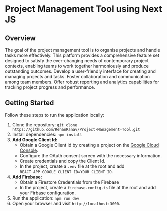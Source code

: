 # Project Management Tool using Next JS

## Overview

The goal of the project management tool is to organise projects and handle tasks more effectively. This platform provides a comprehensive feature set designed to satisfy the ever-changing needs of contemporary project contexts, enabling teams to work together harmoniously and produce outstanding outcomes. Develop a user-friendly interface for creating and managing projects and tasks. Foster collaboration and communication among team members. Offer robust reporting and analytics capabilities for tracking project progress and performance.

## Getting Started

Follow these steps to run the application locally:

1. Clone the repository: `git clone https://github.com/RehanRanav/Project-Management-Tool.git`
2. Install dependencies: `npm install`
3. **Add Google Client Id:**
   - Obtain a Google Client Id by creating a project on the [Google Cloud Console](https://console.cloud.google.com/).
   - Configure the OAuth consent screen with the necessary information.
   - Create credentials and copy the Client Id.
   - In the project, create a `.env` file at the root and add `REACT_APP_GOOGLE_CLIENT_ID=YOUR_CLIENT_ID`.
4. **Add Firebase:**
   - Obtain a Firestore Credentials from the Firebase
   - In the project, create a `firebase.config.ts` file at the root and add your Firbase configuration. 
5. Run the application: `npm run dev`
6. Open your browser and visit `http://localhost:3000`.
